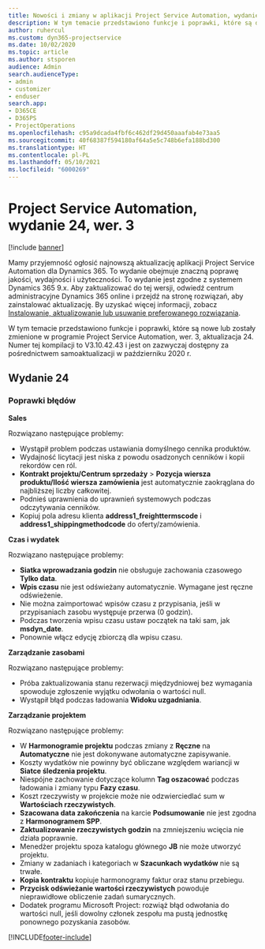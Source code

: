 ```yaml
---
title: Nowości i zmiany w aplikacji Project Service Automation, wydanie 24, wer. 3
description: W tym temacie przedstawiono funkcje i poprawki, które są dostępne w programie Project Service Automation, aktualizacja 24, wer. 3.
author: ruhercul
ms.custom: dyn365-projectservice
ms.date: 10/02/2020
ms.topic: article
ms.author: stsporen
audience: Admin
search.audienceType:
- admin
- customizer
- enduser
search.app:
- D365CE
- D365PS
- ProjectOperations
ms.openlocfilehash: c95a9dcada4fbf6c462df29d450aaafab4e73aa5
ms.sourcegitcommit: 40f68387f594180af64a5e5c748b6efa188bd300
ms.translationtype: HT
ms.contentlocale: pl-PL
ms.lasthandoff: 05/10/2021
ms.locfileid: "6000269"
---
```

# <a name="project-service-automation-update-release-24-v3"></a>Project Service Automation, wydanie 24, wer. 3

[!include [banner](../includes/psa-now-project-operations.md)]

Mamy przyjemność ogłosić najnowszą aktualizację aplikacji Project Service Automation dla Dynamics 365. To wydanie obejmuje znaczną poprawę jakości, wydajności i użyteczności. To wydanie jest zgodne z systemem Dynamics 365 9.x. Aby zaktualizować do tej wersji, odwiedź centrum administracyjne Dynamics 365 online i przejdź na stronę rozwiązań, aby zainstalować aktualizację. By uzyskać więcej informacji, zobacz [Instalowanie, aktualizowanie lub usuwanie preferowanego rozwiązania](/power-platform/admin/install-remove-preferred-solution).

W tym temacie przedstawiono funkcje i poprawki, które są nowe lub zostały zmienione w programie Project Service Automation, wer. 3, aktualizacja 24. Numer tej kompilacji to V3.10.42.43 i jest on zazwyczaj dostępny za pośrednictwem samoaktualizacji w październiku 2020 r.

## <a name="update-release-24"></a>Wydanie 24

### <a name="bug-fixes"></a>Poprawki błędów

**Sales**

Rozwiązano następujące problemy:

- Wystąpił problem podczas ustawiania domyślnego cennika produktów.
- Wydajność licytacji jest niska z powodu osadzonych cenników i kopii rekordów cen ról.
- **Kontrakt projektu/Centrum sprzedaży** > **Pozycja wiersza produktu/Ilość wiersza zamówienia** jest automatycznie zaokrąglana do najbliższej liczby całkowitej.
- Podnieś uprawnienia do uprawnień systemowych podczas odczytywania cenników.
- Kopiuj pola adresu klienta **address1_freighttermscode** i **address1_shippingmethodcode** do oferty/zamówienia. 


**Czas i wydatek**

Rozwiązano następujące problemy:

- **Siatka wprowadzania godzin** nie obsługuje zachowania czasowego **Tylko data**.
- **Wpis czasu** nie jest odświeżany automatycznie. Wymagane jest ręczne odświeżenie.
- Nie można zaimportować wpisów czasu z przypisania, jeśli w przypisaniach zasobu występuje przerwa (0 godzin).
- Podczas tworzenia wpisu czasu ustaw początek na taki sam, jak **msdyn_date**.
- Ponownie włącz edycję zbiorczą dla wpisu czasu.

**Zarządzanie zasobami**

Rozwiązano następujące problemy:

- Próba zaktualizowania stanu rezerwacji międzydniowej bez wymagania spowoduje zgłoszenie wyjątku odwołania o wartości null.
- Wystąpił błąd podczas ładowania **Widoku uzgadniania**.


**Zarządzanie projektem**

Rozwiązano następujące problemy:

- W **Harmonogramie projektu** podczas zmiany z **Ręczne** na **Automatyczne** nie jest dokonywane automatyczne zapisywanie.
- Koszty wydatków nie powinny być obliczane względem wariancji w **Siatce śledzenia projektu**.
- Niespójne zachowanie dotyczące kolumn **Tag oszacować** podczas ładowania i zmiany typu **Fazy czasu**.
- Koszt rzeczywisty w projekcie może nie odzwierciedlać sum w **Wartościach rzeczywistych**.
- **Szacowana data zakończenia** na karcie **Podsumowanie** nie jest zgodna z **Harmonogramem SPP**.
- **Zaktualizowanie rzeczywistych godzin** na zmniejszeniu wcięcia nie działa poprawnie.
- Menedżer projektu spoza katalogu głównego **JB** nie może utworzyć projektu.
- Zmiany w zadaniach i kategoriach w **Szacunkach wydatków** nie są trwałe.
- **Kopia kontraktu** kopiuje harmonogramy faktur oraz stanu przebiegu.
- **Przycisk odświeżanie wartości rzeczywistych** powoduje nieprawidłowe obliczenie zadań sumarycznych.
- Dodatek programu Microsoft Project: rozwiąż błąd odwołania do wartości null, jeśli dowolny członek zespołu ma pustą jednostkę ponownego pozyskania zasobów.



[!INCLUDE[footer-include](../includes/footer-banner.md)]